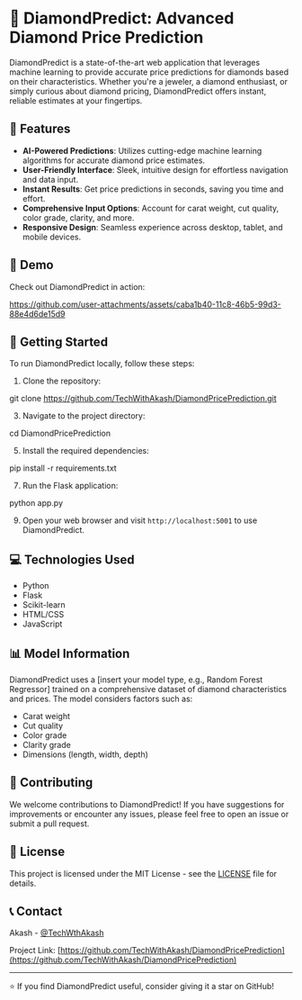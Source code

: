 # 💎 DiamondPredict: Advanced Diamond Price Prediction

DiamondPredict is a state-of-the-art web application that leverages machine learning to provide accurate price predictions for diamonds based on their characteristics. Whether you're a jeweler, a diamond enthusiast, or simply curious about diamond pricing, DiamondPredict offers instant, reliable estimates at your fingertips.

## 🌟 Features

- **AI-Powered Predictions**: Utilizes cutting-edge machine learning algorithms for accurate diamond price estimates.
- **User-Friendly Interface**: Sleek, intuitive design for effortless navigation and data input.
- **Instant Results**: Get price predictions in seconds, saving you time and effort.
- **Comprehensive Input Options**: Account for carat weight, cut quality, color grade, clarity, and more.
- **Responsive Design**: Seamless experience across desktop, tablet, and mobile devices.

## 🎥 Demo

Check out DiamondPredict in action:

https://github.com/user-attachments/assets/caba1b40-11c8-46b5-99d3-88e4d6de15d9

## 🚀 Getting Started

To run DiamondPredict locally, follow these steps:

1. Clone the repository:
   
git clone https://github.com/TechWithAkash/DiamondPricePrediction.git

3. Navigate to the project directory:
   
cd DiamondPricePrediction

5. Install the required dependencies:
   
pip install -r requirements.txt

7. Run the Flask application:
   
python app.py

9. Open your web browser and visit `http://localhost:5001` to use DiamondPredict.

## 💻 Technologies Used

- Python
- Flask
- Scikit-learn
- HTML/CSS
- JavaScript

## 📊 Model Information

DiamondPredict uses a [insert your model type, e.g., Random Forest Regressor] trained on a comprehensive dataset of diamond characteristics and prices. The model considers factors such as:

- Carat weight
- Cut quality
- Color grade
- Clarity grade
- Dimensions (length, width, depth)

## 🤝 Contributing

We welcome contributions to DiamondPredict! If you have suggestions for improvements or encounter any issues, please feel free to open an issue or submit a pull request.

## 📝 License

This project is licensed under the MIT License - see the [LICENSE](LICENSE) file for details.

## 📞 Contact

Akash - [@TechWthAkash](https://github.com/TechWithAkash)

Project Link: [https://github.com/TechWithAkash/DiamondPricePrediction](https://github.com/TechWithAkash/DiamondPricePrediction)

---

⭐️ If you find DiamondPredict useful, consider giving it a star on GitHub!
